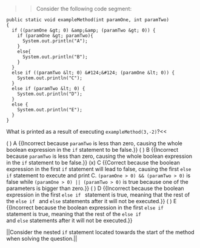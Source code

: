 >>Consider the following code segment:

```
public static void exampleMethod(int paramOne, int paramTwo)
{
  if ((paramOne &gt; 0) &amp;&amp; (paramTwo &gt; 0)) {
    if (paramOne &gt; paramTwo){
      System.out.println("A");
    }
    else{
      System.out.println("B");
    }
  }
  else if ((paramTwo &lt; 0) &#124;&#124; (paramOne &lt; 0)) {
    System.out.println("C");
  }
  else if (paramTwo &lt; 0) {
    System.out.println("D");
  }
  else { 
    System.out.println("E");
  }
}
```

What is printed as a result of executing <code>exampleMethod(3,-2)</code>?<<

( ) A {{Incorrect because <code>paramTwo</code> is less than zero, causing the whole boolean expression in the <code>if</code> statement to be false.}}
( ) B {{Incorrect because <code>paramTwo</code> is less than zero, causing the whole boolean expression in the <code>if</code> statement to be false.}}
(x) C {{Correct because the boolean expression in the first <code>if</code> statement will lead to false, causing the first <code>else if</code> statement to execute and print C. <code>(paramOne &gt; 0) &amp;&amp; (paramTwo &gt; 0)</code> is false while <code>(paramOne &gt; 0) || (paramTwo &gt; 0)</code> is true because one of the parameters is bigger than zero.}}
( ) D {{Incorrect because the boolean expression in the first <code>else if </code> statement is true, meaning that the rest of the <code>else if </code> and <code>else</code> statements after it will not be executed.}}
( ) E {{Incorrect because the boolean expression in the first <code>else if </code> statement is true, meaning that the rest of the <code>else if </code> and <code>else</code> statements after it will not be executed.}}

||Consider the nested <code>if</code> statement located towards the start of the method when solving the question.||
